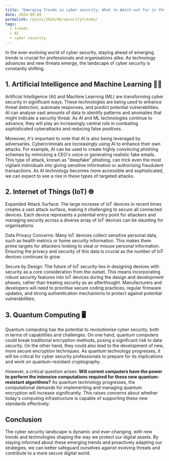 ```yaml
---
title: "Emerging Trends in cyber security: What to Watch out for in the coming years"
date: 2024-09-09
permalink: /posts/2024/06/securitytrends/
tags:
  - trends
  - AI
  - cyber security
---
```


In the ever-evolving world of cyber security, staying ahead of emerging trends is crucial for professionals and organisations alike. As technology advances and new threats emerge, the landscape of cyber security is constantly shifting.

## 1. Artificial Intelligence and Machine Learning 🤖🦾

Artificial Intelligence (AI) and Machine Learning (ML) are transforming cyber security in significant ways. These technologies are being used to enhance threat detection, automate responses, and predict potential vulnerabilities. AI can analyse vast amounts of data to identify patterns and anomalies that might indicate a security threat. As AI and ML technologies continue to advance, they will play an increasingly central role in combating sophisticated cyberattacks and reducing false positives.

Moreover, it's important to note that AI is also being leveraged by adversaries. Cybercriminals are increasingly using AI to enhance their own attacks. For example, AI can be used to create highly convincing phishing schemes by mimicking a CEO's voice or generating realistic fake emails. This type of attack, known as "deepfake" phishing, can trick even the most vigilant individuals into giving sensitive information or authorising fraudulent transactions. As AI technology becomes more accessible and sophisticated, we can expect to see a rise in these types of targeted attacks.

## 2. Internet of Things (IoT) 🌐

Expanded Attack Surface: The large increase of IoT devices in recent times creates a vast attack surface, making it challenging to secure all connected devices. Each device represents a potential entry point for attackers and managing security across a diverse array of IoT devices can be daunting for organisations.

Data Privacy Concerns: Many IoT devices collect sensitive personal data, such as health metrics or home security information. This makes them prime targets for attackers looking to steal or misuse personal information. Ensuring the privacy and security of this data is crucial as the number of IoT devices continues to grow.

Secure by Design: The future of IoT security lies in designing devices with security as a core consideration from the outset. This means incorporating robust security features into IoT devices during the design and development phases, rather than treating security as an afterthought. Manufacturers and developers will need to prioritise secure coding practices, regular firmware updates, and strong authentication mechanisms to protect against potential vulnerabilities.

## 3. Quantum Computing 🖥️

Quantum computing has the potential to revolutionise cyber security, both in terms of capabilities and challenges. On one hand, quantum computers could break traditional encryption methods, posing a significant risk to data security. On the other hand, they could also lead to the development of new, more secure encryption techniques. As quantum technology progresses, it will be critical for cyber security professionals to prepare for its implications and work on quantum-resistant cryptography.

However, a critical question arises: **Will current computers have the power to perform the intensive computations required for these new quantum-resistant algorithms?** As quantum technology progresses, the computational demands for implementing and managing quantum encryption will increase significantly. This raises concerns about whether today's computing infrastructure is capable of supporting these new standards effectively.

## Conclusion

The cyber security landscape is dynamic and ever-changing, with new trends and technologies shaping the way we protect our digital assets. By staying informed about these emerging trends and proactively adapting our strategies, we can better safeguard ourselves against evolving threats and contribute to a more secure digital world.

